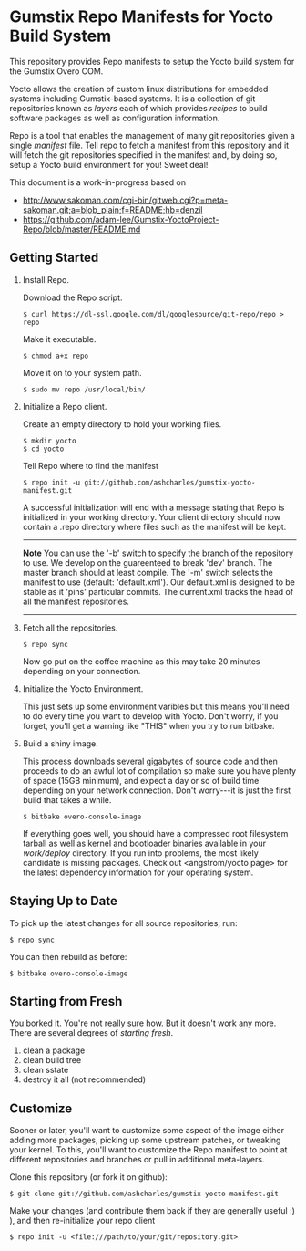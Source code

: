 Gumstix Repo Manifests for Yocto Build System
=============================================
This repository provides Repo manifests to setup the Yocto build system for
the Gumstix Overo COM.

Yocto allows the creation of custom linux distributions for embedded systems
including Gumstix-based systems.  It is a collection of git repositories known
as *layers* each of which provides *recipes* to build software packages as well
as configuration information.

Repo is a tool that enables the management of many git repositories given a
single *manifest* file.  Tell repo to fetch a manifest from this repository and
it will fetch the git repositories specified in the manifest and, by doing so,
setup a Yocto build environment for you!  Sweet deal!

This document is a work-in-progress based on

 * http://www.sakoman.com/cgi-bin/gitweb.cgi?p=meta-sakoman.git;a=blob_plain;f=README;hb=denzil
 * https://github.com/adam-lee/Gumstix-YoctoProject-Repo/blob/master/README.md

Getting Started
---------------
1.  Install Repo.

    Download the Repo script.

        $ curl https://dl-ssl.google.com/dl/googlesource/git-repo/repo > repo

    Make it executable.

        $ chmod a+x repo

    Move it on to your system path.

        $ sudo mv repo /usr/local/bin/

2.  Initialize a Repo client.

    Create an empty directory to hold your working files.

        $ mkdir yocto
        $ cd yocto

    Tell Repo where to find the manifest

        $ repo init -u git://github.com/ashcharles/gumstix-yocto-manifest.git

    A successful initialization will end with a message stating that Repo is
    initialized in your working directory. Your client directory should now
    contain a .repo directory where files such as the manifest will be kept.
    ***
    **Note**
    You can use the '-b' switch to specify the branch of the repository
    to use.  We develop on the guareenteed to break 'dev' branch.  The master
    branch should at least compile. The '-m' switch selects the manifest to use
    (default: 'default.xml').  Our default.xml is designed to be stable as it
    'pins' particular commits.  The current.xml tracks the head of all the
    manifest repositories.
    ***

3.  Fetch all the repositories.

        $ repo sync

    Now go put on the coffee machine as this may take 20 minutes depending on
    your connection.

4.  Initialize the Yocto Environment.

    This just sets up some environment varibles but this means you'll need to
    do every time you want to develop with Yocto. Don't worry, if you forget,
    you'll get a warning like "THIS" when you try to run bitbake.

5.  Build a shiny image.

    This process downloads several gigabytes of source code and then proceeds to
    do an awful lot of compilation so make sure you have plenty of space (15GB
    minimum), and expect a day or so of build time depending on your network
    connection.  Don't worry---it is just the first build that takes a while.

        $ bitbake overo-console-image

    If everything goes well, you should have a compressed root filesystem
    tarball as well as kernel and bootloader binaries available in your
    *work/deploy* directory.  If you run into problems, the most likely
    candidate is missing packages.  Check out <angstrom/yocto page> for the
    latest dependency information for your operating system.

Staying Up to Date
------------------
To pick up the latest changes for all source repositories, run:

    $ repo sync

You can then rebuild as before:

    $ bitbake overo-console-image

Starting from Fresh
-------------------
You borked it.  You're not really sure how.  But it doesn't work any more.
There are several degrees of *starting fresh*.

 1. clean a package
 2. clean build tree
 3. clean sstate
 4. destroy it all (not recommended)

Customize
---------
Sooner or later, you'll want to customize some aspect of the image either
adding more packages, picking up some upstream patches, or tweaking your kernel.
To this, you'll want to customize the Repo manifest to point at different
repositories and branches or pull in additional meta-layers.

Clone this repository (or fork it on github):

    $ git clone git://github.com/ashcharles/gumstix-yocto-manifest.git

Make your changes (and contribute them back if they are generally useful :) ),
and then re-initialize your repo client

    $ repo init -u <file:///path/to/your/git/repository.git>


